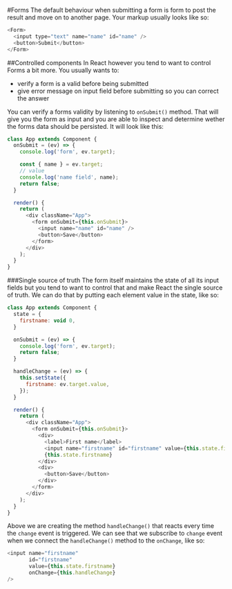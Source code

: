 #Forms
The default behaviour when submitting a form is form to post the result and move on to another page. Your markup usually looks like so:

```js
<Form>
  <input type="text" name="name" id="name" />
  <button>Submit</button>
</Form>
```

##Controlled components
In React however you tend to want to control Forms a bit more. You usually wants to:

 - verify a form is a valid before being submitted
 - give error message on input field before submitting so you can correct the answer
 
You can verify a forms validity by listening to `onSubmit()` method. That will give you the form as input and you are able to inspect and determine wether the forms data should be persisted. It will look like this:

```js
class App extends Component {
  onSubmit = (ev) => {
    console.log('form', ev.target);

    const { name } = ev.target;
    // value
    console.log('name field', name);
    return false;
  }

  render() {
    return (
      <div className="App">
        <form onSubmit={this.onSubmit}>
          <input name="name" id="name" />
          <button>Save</button>
        </form>
      </div>
    );
  }
}
```
 
###Single source of truth 
The form itself maintains the state of all its input fields but you tend to want to control that and make React the single source of truth. We can do that by putting each element value in the state, like so:

```js
class App extends Component {
  state = {
    firstname: void 0,
  }

  onSubmit = (ev) => {
    console.log('form', ev.target);
    return false;
  }

  handleChange = (ev) => {
    this.setState({
      firstname: ev.target.value,
    });
  }

  render() {
    return (
      <div className="App">
        <form onSubmit={this.onSubmit}>
          <div>
            <label>First name</label>
            <input name="firstname" id="firstname" value={this.state.firstname} onChange={this.handleChange} />
            {this.state.firstname}
          </div>
          <div>
            <button>Save</button>
          </div>
        </form>
      </div>
    );
  }
}
```
Above we are creating the method `handleChange()` that reacts every time the `change` event is triggered. We can see that we subscribe to `change` event when we connect the `handleChange()` method to the `onChange`, like so:

```js
<input name="firstname" 
       id="firstname" 
       value={this.state.firstname} 
       onChange={this.handleChange} 
/>
```
